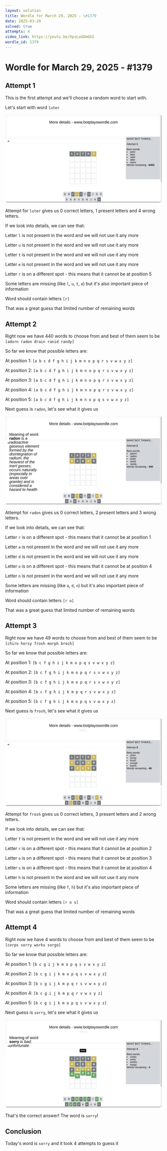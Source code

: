 ```yaml
---
layout: solution
title: Wordle for March 29, 2025 - \#1379
date: 2025-03-29
solved: true
attempts: 4
video_link: https://youtu.be/XpzLoGOmGGI
wordle_id: 1379
---
```


# Wordle for March 29, 2025 - \#1379

## Attempt 1

This is the first attempt and we'll choose a random word to start with.

Let's start with word `luter`

![Attempt 1](2025-03-29/attempt-1.png)

Attempt for `luter` gives us 0 correct letters, 1 present letters and 4 wrong letters.

If we look into details, we can see that:

Letter `l` is not present in the word and we will not use it any more

Letter `u` is not present in the word and we will not use it any more

Letter `t` is not present in the word and we will not use it any more

Letter `e` is not present in the word and we will not use it any more

Letter `r` is on a different spot - this means that it cannot be at position 5

Some letters are missing (like `l`, `u`, `t`, `e`) but it's also important piece of information

Word should contain letters `[r]`

That was a great guess that limited number of remaining words



## Attempt 2

Right now we have 440 words to choose from and best of them seem to be `[adorn radon drain ranid randy]`

So far we know that possible letters are:

At position 1: `[a b c d f g h i j k m n o p q r s v w x y z]`

At position 2: `[a b c d f g h i j k m n o p q r s v w x y z]`

At position 3: `[a b c d f g h i j k m n o p q r s v w x y z]`

At position 4: `[a b c d f g h i j k m n o p q r s v w x y z]`

At position 5: `[a b c d f g h i j k m n o p q s v w x y z]`

Next guess is `radon`, let's see what it gives us

![Attempt 2](2025-03-29/attempt-2.png)

Attempt for `radon` gives us 0 correct letters, 2 present letters and 3 wrong letters.

If we look into details, we can see that:

Letter `r` is on a different spot - this means that it cannot be at position 1

Letter `a` is not present in the word and we will not use it any more

Letter `d` is not present in the word and we will not use it any more

Letter `o` is on a different spot - this means that it cannot be at position 4

Letter `n` is not present in the word and we will not use it any more

Some letters are missing (like `a`, `d`, `n`) but it's also important piece of information

Word should contain letters `[r o]`

That was a great guess that limited number of remaining words



## Attempt 3

Right now we have 49 words to choose from and best of them seem to be `[chiro horsy frosh morph broch]`

So far we know that possible letters are:

At position 1: `[b c f g h i j k m o p q s v w x y z]`

At position 2: `[b c f g h i j k m o p q r s v w x y z]`

At position 3: `[b c f g h i j k m o p q r s v w x y z]`

At position 4: `[b c f g h i j k m p q r s v w x y z]`

At position 5: `[b c f g h i j k m o p q s v w x y z]`

Next guess is `frosh`, let's see what it gives us

![Attempt 3](2025-03-29/attempt-3.png)

Attempt for `frosh` gives us 0 correct letters, 3 present letters and 2 wrong letters.

If we look into details, we can see that:

Letter `f` is not present in the word and we will not use it any more

Letter `r` is on a different spot - this means that it cannot be at position 2

Letter `o` is on a different spot - this means that it cannot be at position 3

Letter `s` is on a different spot - this means that it cannot be at position 4

Letter `h` is not present in the word and we will not use it any more

Some letters are missing (like `f`, `h`) but it's also important piece of information

Word should contain letters `[r o s]`

That was a great guess that limited number of remaining words



## Attempt 4

Right now we have 4 words to choose from and best of them seem to be `[corps sorry works sorgo]`

So far we know that possible letters are:

At position 1: `[b c g i j k m o p q s v w x y z]`

At position 2: `[b c g i j k m o p q s v w x y z]`

At position 3: `[b c g i j k m p q r s v w x y z]`

At position 4: `[b c g i j k m p q r v w x y z]`

At position 5: `[b c g i j k m o p q s v w x y z]`

Next guess is `sorry`, let's see what it gives us

![Attempt 4](2025-03-29/attempt-4.png)

That's the correct answer! The word is `sorry`!

## Conclusion

Today's word is `sorry` and it took 4 attempts to guess it

